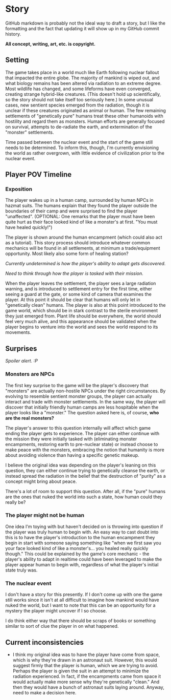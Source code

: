 # Story

GitHub markdown is probably not the ideal way to draft a story, but I like the formatting 
and the fact that updating it will show up in my GitHub commit history.

**All concept, writing, art, etc. is copyright.**

## Setting

The game takes place in a world much like Earth following nuclear fallout that impacted the
entire globe. The majority of mankind is wiped out, and what biology remains has been altered
via radiation to an extreme degree. Most wildlife has changed, and some lifeforms have even
converged, creating strange hybrid-like creatures. (This doesn't hold up scientifically, so 
the story should not take itself too seriously here.) In some unusual cases, new sentient
species emerged from the radiation, though it is unclear if these creatures originated as
animal or human. The few remaining settlements of "genetically pure" humans treat these other
humanoids with hostility and regard them as monsters. Human efforts are generally focused on 
survival, attempts to de-radiate the earth, and extermination of the "monster" settlements.

Time passed between the nuclear event and the start of the game still needs to be determined.
To inform this, though, I'm currently envisioning the world as rather overgrown, with little
evidence of civilization prior to the nuclear event.

## Player POV Timeline

### Exposition
The player wakes up in a human camp, surrounded by human NPCs in hazmat suits. The humans 
explain that they found the player outside the boundaries of their camp and were surprised
to find the player "unaffected". (OPTIONAL: One remarks that the player must have been quite
hurt as their face looked kind of like a monster's at first. "You must have healed quickly!")

The player is shown around the human encampment (which could also act as a tutorial). This
story process should introduce whatever common mechanics will be found in all settlements,
at minimum a trade/equipment opportunity. Most likely also some form of healing station?

*Currently undetermined is how the player's ability to adapt gets discovered.*

*Need to think through how the player is tasked with their mission.*

When the player leaves the settlement, the player sees a large radiation warning, and is 
introduced to settlement entry for the first time, either seeing a guard at the gate, or
some kind of camera that examines the player. At this point it should be clear that humans
will only let in "genetically clean" humans. The player is also at this point introduced to
the game world, which should be in stark contrast to the sterile environment they just emerged
from. Plant life should be everywhere, the world should feel very much alive, and this 
appearance should be validated when the player begins to venture into the world and sees the
world respond to its movements.



## Surprises

*Spoiler alert. :P*

### Monsters are NPCs
The first key surprise to the game will be the player's discovery that "monsters" are actually
non-hostile NPCs under the right circumstances. By evolving to resemble sentient monster groups,
the player can actually interact and trade with monster settlements. In the same way, the player
will discover that initially friendly human camps are less hospitable when the player looks like
a "monster." The question asked here is, of course, **who are the real monsters?**

The player's answer to this question internally will affect which game ending the player gets to
experience. The player can either continue with the mission they were initially tasked with
(eliminating monster encampments, restoring earth to pre-nuclear state) or instead choose to make
peace with the monsters, embracing the notion that humanity is more about avoiding violence than
having a specific genetic makeup.

I believe the original idea was depending on the player's leaning on this question, they can
either continue trying to genetically cleanse the earth, or instead spread the radiation in the
belief that the destruction of "purity" as a concept might bring about peace.

There's a lot of room to support this question. After all, if the "pure" humans are the ones that
nuked the world into such a state, how human could they really be?

### The player might not be human
One idea I'm toying with but haven't decided on is throwing into question if the player was truly
human to begin with. An easy way to cast doubt into this is to have the player's introduction to
the human encampment they begin in start with someone saying something like "when we first saw you
your face looked kind of like a monster's... you healed really quickly though." This could be
explained by the game's core mechanic - the player's ability to adapt in realtime could have been
leveraged to make the player appear human to begin with, regardless of what the player's initial
state truly was.

### The nuclear event
I don't have a story for this presently. If I don't come up with one the game still works since 
it isn't at all difficult to imagine how mankind would have nuked the world, but I want to note 
that this can be an opportunity for a mystery the player might uncover if I so choose.

I do think either way that there should be scraps of books or something similar to sort of clue
the player in on what happened.

## Current inconsistencies

* I think my original idea was to have the player have come from space, which is why they're
drawn in an astronaut suit. However, this would suggest firmly that the player is human, which
we are trying to avoid. Perhaps the player is given the suit in an attempt to minimize the 
radiation experienced. In fact, if the encampments came from space it would actually make more
sense why they're genetically "clean." And then they would have a bunch of astronaut suits
laying around. Anyway, need to make a decision here.
